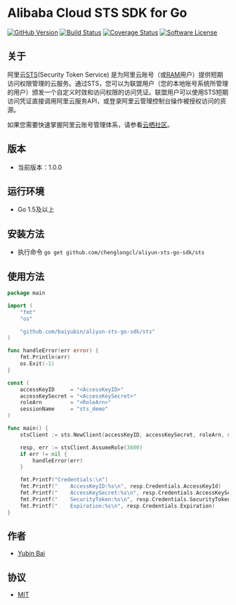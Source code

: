 # Alibaba Cloud STS SDK for Go

[![GitHub Version](https://badge.fury.io/gh/baiyubin%2Faliyun-sts-go-sdk.svg)](https://badge.fury.io/gh/baiyubin%2Faliyun-sts-go-sdk)
[![Build Status](https://travis-ci.org/baiyubin/aliyun-sts-go-sdk.svg?branch=master)](https://travis-ci.org/baiyubin/aliyun-sts-go-sdk)
[![Coverage Status](https://coveralls.io/repos/github/baiyubin/aliyun-sts-go-sdk/badge.svg?branch=master)](https://coveralls.io/github/baiyubin/aliyun-sts-go-sdk?branch=master)
[![Software License](https://img.shields.io/badge/license-MIT-brightgreen.svg)](LICENSE)

## 关于
阿里云[STS](https://help.aliyun.com/document_detail/28756.html)(Security Token Service) 是为阿里云账号（或[RAM](https://help.aliyun.com/document_detail/28627.html)用户）提供短期访问权限管理的云服务。通过STS，您可以为联盟用户（您的本地账号系统所管理的用户）颁发一个自定义时效和访问权限的访问凭证。联盟用户可以使用STS短期访问凭证直接调用阿里云服务API，或登录阿里云管理控制台操作被授权访问的资源。

如果您需要快速掌握阿里云账号管理体系，请参看[云栖社区](https://yq.aliyun.com/articles/57895)。

## 版本
- 当前版本：1.0.0

## 运行环境
- Go 1.5及以上

## 安装方法
- 执行命令 `go get github.com/chenglongcl/aliyun-sts-go-sdk/sts`

## 使用方法
```go
package main

import (
	"fmt"
	"os"

	"github.com/baiyubin/aliyun-sts-go-sdk/sts"
)

func handleError(err error) {
	fmt.Println(err)
	os.Exit(-1)
}

const (
	accessKeyID     = "<AccessKeyID>"
	accessKeySecret = "<AccessKeySecret>"
	roleArn         = "<RoleArn>"
	sessionName     = "sts_demo"
)

func main() {
	stsClient := sts.NewClient(accessKeyID, accessKeySecret, roleArn, sessionName)

	resp, err := stsClient.AssumeRole(3600)
	if err != nil {
		handleError(err)
	}

	fmt.Printf("Credentials:\n")
	fmt.Printf("    AccessKeyID:%s\n", resp.Credentials.AccessKeyId)
	fmt.Printf("    AccessKeySecret:%s\n", resp.Credentials.AccessKeySecret)
	fmt.Printf("    SecurityToken:%s\n", resp.Credentials.SecurityToken)
	fmt.Printf("    Expiration:%s\n", resp.Credentials.Expiration)
}
```

## 作者
- [Yubin Bai](https://github.com/baiyubin)

## 协议
- [MIT](https://github.com/baiyubin/aliyun-sts-go-sdk/blob/master/LICENSE)
